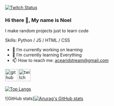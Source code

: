 [![Twitch Status](https://img.shields.io/twitch/status/p3gasi?color=9147FF&logo=twitch&style=for-the-badge)](https://twitch.tv/p3gasi)

### Hi there 👋, My name is Noel
I make random projects just to learn code

Skills: Python / JS / HTML / CSS

- 🔭 I’m currently working on learning
- 🌱 I’m currently learning Everything 
- 📫 How to reach me: acearidstream@gmail.com 


[<img src='https://cdn.jsdelivr.net/npm/simple-icons@3.0.1/icons/github.svg' alt='github' height='40'>](https://github.com/acearid)  [<img src='https://cdn.jsdelivr.net/npm/simple-icons@3.0.1/icons/twitch.svg' alt='twitch' height='40'>](https://www.twitch.tv/p3gasi)  

[![Top Langs](https://github-readme-stats.vercel.app/api/top-langs/?username=acearid&theme=radical)](https://github.com/anuraghazra/github-readme-stats)

![GitHub stats][![Anurag's GitHub stats](https://github-readme-stats.vercel.app/api?username=acearid)](https://github.com/anuraghazra/github-readme-stats) 


